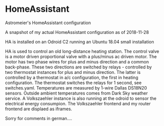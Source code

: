 # HomeAssistant
Astromeier's HomeAssistant configuration

A snapshot of my actual HomeAssistant configuration as of 2018-11-28

HA is installed on an Odroid C2 running an Ubuntu 18.04 small installation

HA is used to control an old long-distance heating station.
The control valve is a motor driven proportional valve with a plus/minus ac driven motor.
The motor has two phase wires for plus and minus direction and a common back-phase.
These two directions are switched by relays - controlled by two thermostat instances for plus and minus direction. 
The latter is controlled by a thermostat in a/c configuration, the first in heating configuration.
The thermostat switches the relays for 1 second, see switches.yaml.
Temperatures are measured by 1-wire Dallas DS18N20 sensors.
Outside ambient temperatures comes from Dark Sky weather service.
A Volkszaehler instance is also running at the odroid to sensor the electrical energy consumpion.
The Volkszaehler frontend and my router frontend are displaed as iframes.

Sorry for comments in german....
